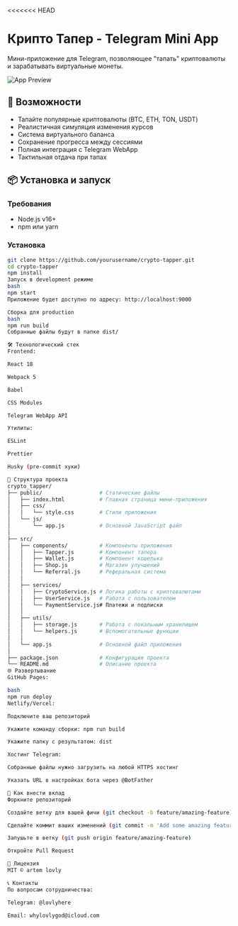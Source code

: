<<<<<<< HEAD
# Крипто Тапер - Telegram Mini App

Мини-приложение для Telegram, позволяющее "тапать" криптовалюты и зарабатывать виртуальные монеты.

![App Preview](https://example.com/preview.jpg) 

## 🚀 Возможности

- Тапайте популярные криптовалюты (BTC, ETH, TON, USDT)
- Реалистичная симуляция изменения курсов
- Система виртуального баланса
- Сохранение прогресса между сессиями
- Полная интеграция с Telegram WebApp
- Тактильная отдача при тапах

## 📦 Установка и запуск

### Требования
- Node.js v16+
- npm или yarn

### Установка
```bash
git clone https://github.com/yourusername/crypto-tapper.git
cd crypto-tapper
npm install
Запуск в development режиме
bash
npm start
Приложение будет доступно по адресу: http://localhost:9000

Сборка для production
bash
npm run build
Собранные файлы будут в папке dist/

🛠 Технологический стек
Frontend:

React 18

Webpack 5

Babel

CSS Modules

Telegram WebApp API

Утилиты:

ESLint

Prettier

Husky (pre-commit хуки)

📂 Структура проекта
crypto_tapper/
├── public/                  # Статические файлы
│   ├── index.html           # Главная страница мини-приложения
│   ├── css/
│   │   └── style.css        # Стили приложения
│   └── js/
│       └── app.js           # Основной JavaScript файл
│
├── src/
│   ├── components/          # Компоненты приложения
│   │   ├── Tapper.js        # Компонент тапера
│   │   ├── Wallet.js        # Компонент кошелька
│   │   ├── Shop.js          # Магазин улучшений
│   │   └── Referral.js      # Реферальная система
│   │
│   ├── services/
│   │   ├── CryptoService.js # Логика работы с криптовалютами
│   │   ├── UserService.js   # Работа с пользователем
│   │   └── PaymentService.js# Платежи и подписки
│   │
│   ├── utils/
│   │   ├── storage.js       # Работа с локальным хранилищем
│   │   └── helpers.js       # Вспомогательные функции
│   │
│   └── app.js               # Основной файл приложения
│
├── package.json             # Конфигурация проекта
└── README.md                # Описание проекта
🌐 Развертывание
GitHub Pages:

bash
npm run deploy
Netlify/Vercel:

Подключите ваш репозиторий

Укажите команду сборки: npm run build

Укажите папку с результатом: dist

Хостинг Telegram:

Собранные файлы нужно загрузить на любой HTTPS хостинг

Указать URL в настройках бота через @BotFather

🤝 Как внести вклад
Форкните репозиторий

Создайте ветку для вашей фичи (git checkout -b feature/amazing-feature)

Сделайте коммит ваших изменений (git commit -m 'Add some amazing feature')

Запушьте в ветку (git push origin feature/amazing-feature)

Откройте Pull Request

📜 Лицензия
MIT © artem lovly

📞 Контакты
По вопросам сотрудничества:

Telegram: @lovlyhere

Email: whylovlygod@icloud.com